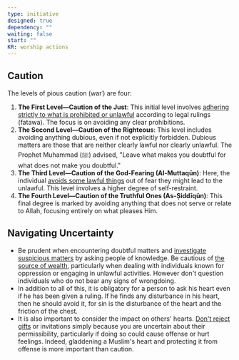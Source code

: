 ```yaml
---
type: initiative
designed: true
dependency: ""
waiting: false
start: ""
KR: worship actions
---
```


## Caution

The levels of pious caution (warʿ) are four:

1. **The First Level—Caution of the Just**: This initial level involves [adhering strictly to what is prohibited or unlawful](Processes/Disregard%20prohibited%20and%20doubtful%20matters.md) according to legal rulings (fatawa). The focus is on avoiding any clear prohibitions.
2. **The Second Level—Caution of the Righteous**: This level includes avoiding anything dubious, even if not explicitly forbidden. Dubious matters are those that are neither clearly lawful nor clearly unlawful. The Prophet Muhammad (ﷺ) advised, "Leave what makes you doubtful for what does not make you doubtful."
3. **The Third Level—Caution of the God-Fearing (Al-Muttaqūn)**: Here, the individual [avoids some lawful things](Processes/Avoid%20indulging%20on%20the%20lawful.md) out of fear they might lead to the unlawful. This level involves a higher degree of self-restraint.
4. **The Fourth Level—Caution of the Truthful Ones (As-Ṣiddīqūn)**: This final degree is marked by avoiding anything that does not serve or relate to Allah, focusing entirely on what pleases Him.

## Navigating Uncertainty

* Be prudent when encountering doubtful matters and [investigate suspicious matters](Processes/Investigate%20suspicious%20matters.md) by asking people of knowledge. Be cautious of [the source of wealth](Processes/Make%20your%20earning%20lawful.md), particularly when dealing with individuals known for oppression or engaging in unlawful activities. However don't question individuals who do not bear any signs of wrongdoing.
* In addition to all of this, it is obligatory for a person to ask his heart even if he has been given a ruling. If he finds any disturbance in his heart, then he should avoid it, for sin is the disturbance of the heart and the friction of the chest.
* It is also important to consider the impact on others' hearts. [Don't reject gifts](Processes/Accept%20gift%20if%20lawful%20and%20pure%20intentions.md) or invitations simply because you are uncertain about their permissibility, particularly if doing so could cause offense or hurt feelings. Indeed, gladdening a Muslim's heart and protecting it from offense is more important than caution.
